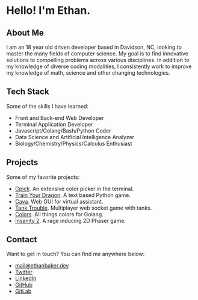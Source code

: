 # Hello! I'm Ethan.

## About Me

I am an 18 year old driven developer based in Davidson, NC, looking to master the many fields of computer science. My goal is to find innovative solutions to compelling problems across various disciplines. In addition to my knowledge of diverse coding modalities, I consistently work to improve my knowledge of math, science and other changing technologies.

## Tech Stack

Some of the skills I have learned:

* Front and Back-end Web Developer
* Terminal Application Developer
* Javascript/Golang/Bash/Python Coder
* Data Science and Artificial Intelligence Analyzer
* Biology/Chemistry/Physics/Calculus Enthusiast 

## Projects

Some of my favorite projects:

* [Cpick](https://github.com/ethanbaker/cpick/). An extensive color picker in the terminal.
* [Train Your Dragon](https://github.com/ethanbaker/train-your-dragon/). A text based Python game.
* [Cava](https://github.com/ethanbaker/cava-web-gui). Web GUI for virtual assistant.
* [Tank Trouble](https://github.com/ethanbaker/tank-trouble). Multiplayer web socket game with tanks.
* [Colors](https://github.com/ethanbaker/colors). All things colors for Golang.
* [Insanity 2](https://github.com/ethanbaker/insanity2). A rage inducing 2D Phaser game.

## Contact

Want to get in touch? You can find me anywhere below:

* [mail@ethanbaker.dev](mailto:mail@ethanbaker.dev)
* [Twitter](https://twitter.com/ethanbaker03)
* [LinkedIn](https://www.linkedin.com/in/ethan-baker-802b2a183)
* [GitHub](https://github.com/ethanbaker)
* [GitLab](https://gitlab.com/ethanbaker)
